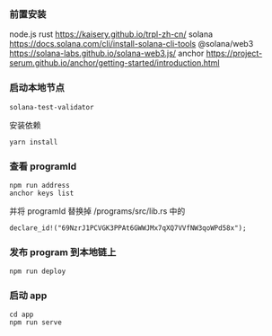 

### 前置安装
node.js
rust https://kaisery.github.io/trpl-zh-cn/
solana https://docs.solana.com/cli/install-solana-cli-tools
@solana/web3 https://solana-labs.github.io/solana-web3.js/
anchor https://project-serum.github.io/anchor/getting-started/introduction.html

### 启动本地节点
```
solana-test-validator
```

安装依赖
```
yarn install
```

### 查看 programId
```
npm run address
anchor keys list
```
并将 programId 替换掉 /programs/src/lib.rs 中的
```
declare_id!("69NzrJ1PCVGK3PPAt6GWWJMx7qXQ7VVfNW3qoWPd58x");
```

### 发布 program 到本地链上
```
npm run deploy
```

### 启动 app
```
cd app
npm run serve
```
